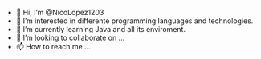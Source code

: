 - 👋 Hi, I’m @NicoLopez1203
- 👀 I’m interested in differente programming languages and technologies.
- 🌱 I’m currently learning Java and all its enviroment.
- 💞️ I’m looking to collaborate on ...
- 📫 How to reach me ... 

<!---
NicoLopez1203/NicoLopez1203 is a ✨ special ✨ repository because its `README.md` (this file) appears on your GitHub profile.
You can click the Preview link to take a look at your changes.
--->
